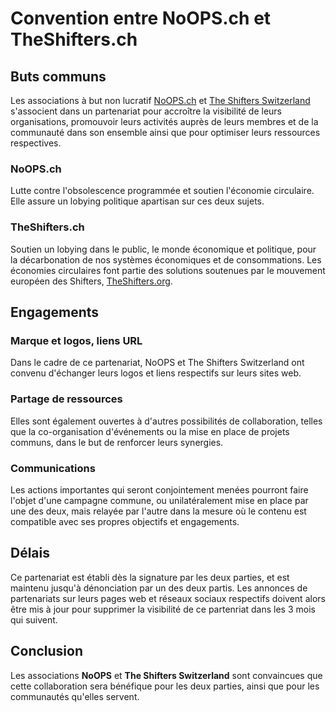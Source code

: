 # Convention entre NoOPS.ch et TheShifters.ch
## Buts communs
Les associations à but non lucratif [NoOPS.ch](http://NoOPs.ch) et [The Shifters Switzerland](http://TheShifters.ch) s'associent dans un partenariat pour accroître la visibilité de leurs organisations, promouvoir leurs activités auprès de leurs membres et de la communauté dans son ensemble ainsi que pour optimiser leurs ressources respectives.

### NoOPS.ch
Lutte contre l'obsolescence programmée et soutien l'économie circulaire. Elle assure un lobying politique apartisan sur ces deux sujets.

### TheShifters.ch
Soutien un lobying dans le public, le monde économique et politique, pour la décarbonation de nos systèmes économiques et de consommations. Les économies circulaires font partie des solutions soutenues par le mouvement européen des Shifters, [TheShifters.org](http://TheShifters.org).

## Engagements
### Marque et logos, liens URL
Dans le cadre de ce partenariat, NoOPS et The Shifters Switzerland ont convenu d'échanger leurs logos et liens respectifs sur leurs sites web. 

### Partage de ressources
Elles sont également ouvertes à d'autres possibilités de collaboration, telles que la co-organisation d'événements ou la mise en place de projets communs, dans le but de renforcer leurs synergies.

### Communications
Les actions importantes qui seront conjointement menées pourront faire l'objet d'une campagne commune, ou unilatéralement mise en place par une des deux, mais relayée par l'autre dans la mesure où le contenu est compatible avec ses propres objectifs et engagements.

## Délais
Ce partenariat est établi dès la signature par les deux parties, et est maintenu jusqu'à dénonciation par un des deux partis. Les annonces de partenariats sur leurs pages web et réseaux sociaux respectifs doivent alors être mis à jour pour supprimer la visibilité de ce partenriat dans les 3 mois qui suivent.

## Conclusion
Les associations **NoOPS** et **The Shifters Switzerland** sont convaincues que cette collaboration sera bénéfique pour les deux parties, ainsi que pour les communautés qu'elles servent.
